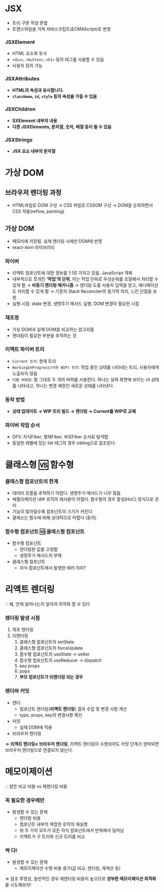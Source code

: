 # JSX

- 트리 구문 작성 문법
- 트랜스파일을 거쳐 자바스크립트(ECMAScript)로 변경

### **JSXElement**

- HTML 요소와 유사
- `<div>`, `<button>`, `<h1>` 등의 태그를 사용할 수 있음
- 사용자 정의 가능

### **JSXAttributes**

- **HTML의 속성과 유사합니다.**
- **`className`, `id`, `style` 등의 속성을 가질 수 있음**

### **JSXChildren**

- **SXElement 내부의 내용**
- **다른 JSXElements, 문자열, 숫자, 배열 등이 될 수 있음**

### **JSXStrings**

- **JSX 요소 내부의 문자열**

# 가상 DOM

## 브라우저 렌더링 과정

- HTML파일로 DOM 구성 → CSS 파일로 CSSOM 구성 → DOM을 순회하면서 CSS 적용(reflow, painting)

## 가상 DOM

- 메모리에 저장됨. 실제 렌더링 시에만 DOM에 반영
- react-dom 라이브러리

### 파이버

- 리액트 컴포넌트에 대한 정보를 1:1로 가지고 있음. JavaScript 객체
- 내부적으로 쪼개진 **‘작업’의 단위**, 이는 작업 단위로 우선순위를 조절해서 처리할 수 있게 함
  → **비동기 렌더링 매커니즘**
  → 렌더링 도중 사용자 입력을 받고, 애니메이션도 처리할 수 있게 함
  → 기존의 Stack Reconciler의 동기적 처리, 느린 단점을 보완
- 실행 시점: state 변경, 생명주기 메서드 실행, DOM 변경이 필요한 시점

### 재조정

- 가상 DOM과 실제 DOM을 비교하는 알고리즘
- 렌더링이 필요한 부분을 추적하는 것

### 리액트 파이버 트리

- `Current 트리`: 현재 트리
- `WorkingInProgress(이하 WIP) 트리`: 작업 중인 상태를 나타내는 트리, 사용자에게 노출되지 않음
- `더블 버퍼링`: 말 그대로 두 개의 버퍼를 사용한다. 하나는 실제 화면에 보이는 UI 상태를 나타내고, 하나는 변경 예정인 새로운 상태를 나타낸다.

### 동작 방법

- **상태 업데이트 → WIP 트리 빌드 → 렌더링 → Current를 WIP로 교체**

### 파이버 작업 순서

- DFS: 자식Fiber, 형제Fiber, 부모Fiber 순서로 탐색함
- 동일한 레벨에 있는 list 태그의 경우 sibling으로 참조된다.

# 클래스형 🆚 함수형

### 클래스형 컴포넌트의 한계

- 데이터 흐름을 추적하기 어렵다. 생명주기 메서드가 너무 많음
- 애플리케이션 내부 로직의 재사용이 어렵다. 함수형의 경우 합성(HoC) 방식으로 관리
- 기능이 많아질수록 컴포넌트의 크기가 커진다.
- 클래스는 함수에 비해 상대적으로 어렵다 (동의)

### 함수형 컴포넌트 🆚 클래스형 컴포넌트

- 함수형 컴포넌트
  - 렌더링된 값을 고정함
  - 생명주기 메서드의 부재
- 클래스형 컴포넌트
  - 자식 컴포넌트에서 발생한 에러 처리?

# 리액트 렌더링

<aside>
💡 왜, 언제 일어나는지 알아야 최적화 할 수 있다

</aside>

### 렌더링 발생 시점

1. 최초 렌더링
2. 리렌더링
   1. 클래스형 컴포넌트의 setState
   2. 클래스형 컴포넌트의 forceUpdate
   3. 함수형 컴포넌트의 useState → setter
   4. 함수형 컴포넌트의 useReducer → dispatch
   5. key props
   6. pops
   7. **부모 컴포넌트가 리렌더링 되는 경우**

### 렌더와 커밋

- 렌더
  - 컴포넌트 렌더링(**리액트 렌더링**) 결과 수집 및 변경 사항 계산
  - type, props, key의 변경사항 확인
- 커밋
  - 실제 DOM에 적용
- 브라우저 렌더링

⇒ **리액트 렌더링≠ 브라우저 렌더링**, 리액트 렌더링이 수행되어도 커밋 단계가 생략되면 브라우저 렌더링으로 연결되지 않는다.

# 메모이제이션

<aside>
💡 얕은 비교 비용 vs 재렌더링 비용

</aside>

### 꼭 필요한 경우에만

- 발생할 수 있는 문제
  - 렌더링 비용
  - 컴포넌트 내부의 복잡한 로직의 재실행
  - 위 두 가지 모두가 모든 자식 컴포넌트에서 반복해서 일어남
  - 리액트가 구 트리와 신규 트리를 비교

### 싹 다!

- 발생할 수 있는 문제
  - 메모이제이션 수행 비용 증가(값 비교, 렌더링, 재계산 등)

⇒ 참조 투명성, 일반적인 경우 재렌더링 비용이 높으므로 **섣부른 메모이제이션 최적화**를 시도해보자!
